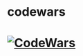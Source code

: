 # сodewars
# [![CodeWars](https://www.codewars.com/users/Ryabchik3/badges/large)](https://www.codewars.com/users/Viktarrudzenia)
